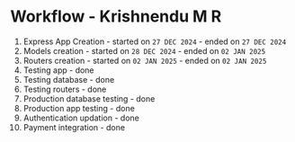 # Workflow - Krishnendu M R
1. Express App Creation - started on ```27 DEC 2024``` - ended on ```27 DEC 2024``` 
2. Models creation - started on ```28 DEC 2024``` - ended on ``` 02 JAN 2025 ```
3. Routers creation - started on ```02 JAN 2025``` - ended on ``` 02 JAN 2025 ``` 
4. Testing app - done
5. Testing database - done
6. Testing routers - done
7. Production database testing - done
8. Production app testing - done
9. Authentication updation - done
10. Payment integration - done


